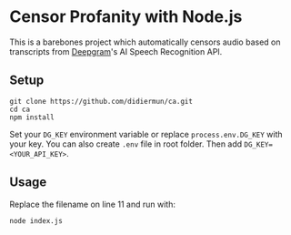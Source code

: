 # Censor Profanity with Node.js

This is a barebones project which automatically censors audio based on transcripts from [Deepgram](http://deepgram.com)'s AI Speech Recognition API.

## Setup

```
git clone https://github.com/didiermun/ca.git
cd ca
npm install
```

Set your `DG_KEY` environment variable or replace `process.env.DG_KEY` with your key.
You can also create `.env` file in root folder. Then add `DG_KEY=<YOUR_API_KEY>`.

## Usage

Replace the filename on line 11 and run with:

```
node index.js
```
